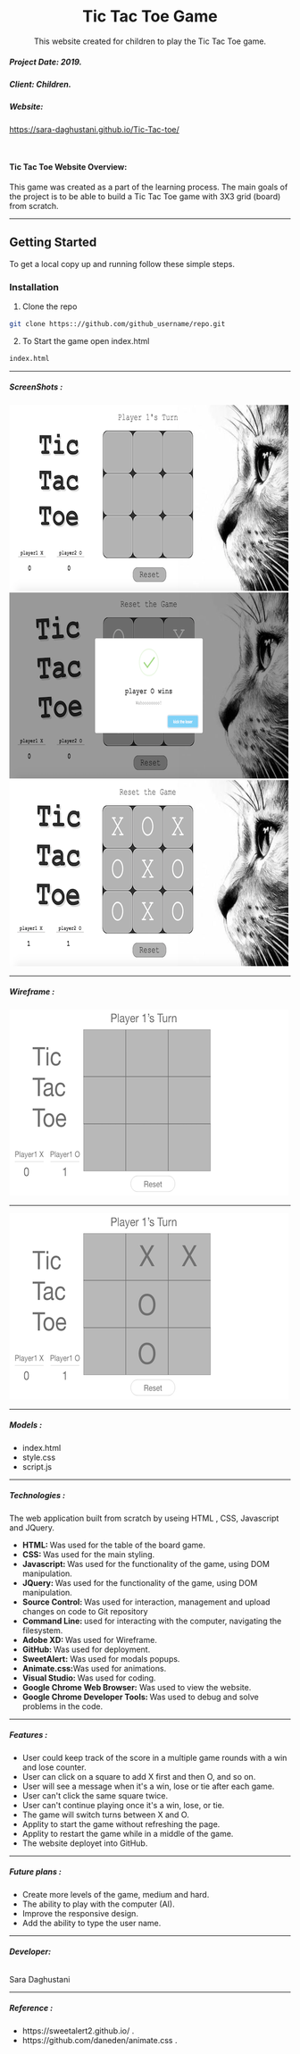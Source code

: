 <h1 align="center">Tic Tac Toe Game </h1>
<p align="center">This website created for children to play the Tic Tac Toe game.</p>

<h5> Project Date:  2019. </h5> 
<h5> Client:  Children.</h5> 
<h5> Website:</h5> 
<p><a href="https://sara-daghustani.github.io/Tic-Tac-toe/" target="_blank"> https://sara-daghustani.github.io/Tic-Tac-toe/</a></p>
</br>

<h4> Tic Tac Toe Website Overview: </h4>
<p>This game was created as a part of the learning process.
The main goals of the project is to be able to build a Tic Tac Toe game with 3X3 grid (board) from scratch.</p>

---

## Getting Started
To get a local copy up and running follow these simple steps.

### Installation
 
1. Clone the repo
```sh
git clone https:://github.com/github_username/repo.git
```
2. To Start the game open index.html

```sh
index.html
```

----

<h5> ScreenShots :</h5>
<img src="/tic1.png" alt="Image" >
<img src="/tic2.png" alt="Image" >
<img src="/tic5.png" alt="Image">

---
<h5> Wireframe :</h5>
<img src="/ticWireframe.png"" alt="Image">

---
<img src="/ticWireframe1.png" alt="Image">

----
 <h5> Models :</h5>
 <ul>
  <li>index.html</li>
  <li>style.css</li>
  <li>script.js</li>
</ul>

----
<h5>Technologies :</h5>
<p>The web application built from scratch by useing HTML , CSS,  Javascript and JQuery. </p>
<ul>
  <li><strong> HTML: </strong> Was used for the table of the board game.</li>
  <li><strong> CSS: </strong> Was used for the main styling.</li>
  <li><strong> Javascript: </strong> Was used for the functionality of the game, using DOM manipulation.</li>
  <li><strong> JQuery: </strong> Was used for the functionality of the game, using DOM manipulation. </li>
  <li><strong>Source Control: </strong> Was used for interaction, management and upload changes on code to Git repository</li>
  <li><strong>Command Line:  </strong> used for interacting with the computer, navigating the filesystem.</li>
  <li><strong>Adobe XD: </strong> Was used for Wireframe.</li>
  <li><strong>GitHub:  </strong> Was used for deployment.</li>
  <li><strong>SweetAlert:</strong> Was used for modals popups.</li>
  <li><strong>Animate.css:</strong>Was used for animations.  </li>
  <li><strong>Visual Studio: </strong> Was used for coding.</li>
  <li><strong>Google Chrome Web Browser:</strong> Was used to view the website.</li>
  <li><strong>Google Chrome Developer Tools: </strong> Was used to debug and solve problems in the code.</li>
</ul>

----
<h5>Features : </h5>
<ul>
 <li> User could keep track of the score in a multiple game rounds with a win and lose counter.</li>
 <li> User can click on a square to add X first and then O, and so on.</li>
 <li> User will see a message when it's a win, lose or tie after each game. </li>
 <li> User can't click the same square twice. </li>
 <li> User can't continue playing once it's a win, lose, or tie. </li>
 <li> The game will switch turns between X and O. </li>
 <li> Applity to start the game without refreshing the page. </li>
 <li> Applity to restart the game while in a middle of the game. </li>
 <li> The website deployet into GitHub.</li>
</ul>
              
----              
<h5>Future plans : </h5>
<ul>
  <li> Create more levels of the game, medium and hard.</li>
  <li> The ability to play with the computer (AI).</li>
  <li> Improve the responsive design. </li>
  <li> Add the ability to type the user name. </li>
</ul>

----
<h6><strong> Developer: </strong></h6>
<p>Sara Daghustani</p>

----

<h5>Reference : </h5>
<ul>
 <li> https://sweetalert2.github.io/ .</li>
 <li> https://github.com/daneden/animate.css  .</li>
</ul>


 
